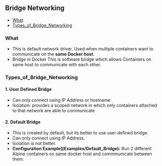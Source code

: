 ## Bridge Networking
- [What](#What)
- [Types_of_Bridge_Networking](#Types_of_Bridge_Networking)


### What
- This is default network driver. Used when multiple containers want to communicate on the **same Docker host**.
- Bridge in Docker This is software bridge which allows Containers on same host to communicate with each other.

### Types_of_Bridge_Networking
#### 1. User Defined Bridge
- Can only connect using IP Address or hostname
- Isolation: provides a scoped network in which only containers attached to that network are able to communicate

#### 2. Default Bridge
- This is created by default, but its better to use user defined bridge.
- Can only connect using IP Address.
- Isolation is not better.
- **Configuration Example](Examples/Default_Bridge):** Run 2 different Alpine containers on same docker host and commmunicate between them.
